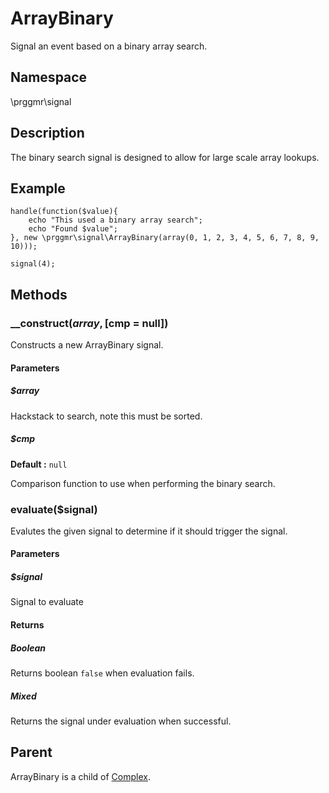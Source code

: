 # ArrayBinary

Signal an event based on a binary array search.

## Namespace

\prggmr\signal

## Description

The binary search signal is designed to allow for large scale array lookups.

## Example

    handle(function($value){
        echo "This used a binary array search";
        echo "Found $value";
    }, new \prggmr\signal\ArrayBinary(array(0, 1, 2, 3, 4, 5, 6, 7, 8, 9, 10)));

    signal(4);

## Methods

### __construct($array, [$cmp = null])

Constructs a new ArrayBinary signal.

#### Parameters

##### $array

Hackstack to search, note this must be sorted.

##### $cmp
__Default :__ ```null```

Comparison function to use when performing the binary search.

### evaluate($signal)

Evalutes the given signal to determine if it should trigger the signal.

#### Parameters

##### $signal

Signal to evaluate

#### Returns

##### Boolean

Returns boolean ```false``` when evaluation fails.

##### Mixed

Returns the signal under evaluation when successful.

## Parent

ArrayBinary is a child of [Complex](complex.html).